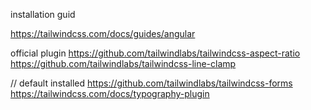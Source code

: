 installation guid

https://tailwindcss.com/docs/guides/angular


official plugin
https://github.com/tailwindlabs/tailwindcss-aspect-ratio
https://github.com/tailwindlabs/tailwindcss-line-clamp

// default installed
https://github.com/tailwindlabs/tailwindcss-forms
https://tailwindcss.com/docs/typography-plugin

